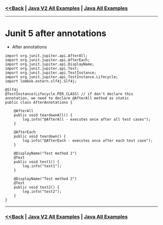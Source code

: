 ### [<<Back](../README.md) | [Java V2 All Examples](https://github.com/avinashbabudonthu/java/blob/master/java-v2/README.md) | [Java All Examples](https://github.com/avinashbabudonthu/java/blob/master/README.md)
------
# Junit 5 after annotations
* After annotations
```
import org.junit.jupiter.api.AfterAll;
import org.junit.jupiter.api.AfterEach;
import org.junit.jupiter.api.DisplayName;
import org.junit.jupiter.api.Test;
import org.junit.jupiter.api.TestInstance;
import org.junit.jupiter.api.TestInstance.Lifecycle;
import lombok.extern.slf4j.Slf4j;

@Slf4j
@TestInstance(Lifecycle.PER_CLASS) // if don't declare this annotation, we need to declare @AfterAll method as static
public class AfterAnnotations {

	@AfterAll
	public void teardownAll() {
		log.info("@AfterAll - executes once after all test cases");
	}

	@AfterEach
	public void teardown() {
		log.info("@AfterEach - executes once after each test case");
	}

	@DisplayName("Test method 1")
	@Test
	public void test1() {
		log.info("test1");
	}

	@DisplayName("Test method 2")
	@Test
	public void test2() {
		log.info("test2");
	}
}
```
------
### [<<Back](../README.md) | [Java V2 All Examples](https://github.com/avinashbabudonthu/java/blob/master/java-v2/README.md) | [Java All Examples](https://github.com/avinashbabudonthu/java/blob/master/README.md)